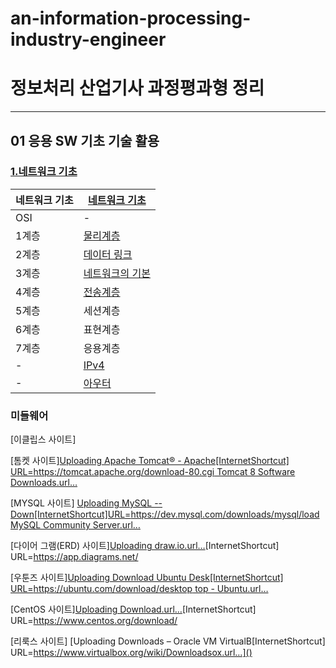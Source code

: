 # an-information-processing-industry-engineer

# 정보처리 산업기사 과정평과형 정리
---------------------------------------------------

## 01 응용 SW 기초 기술 활용

### [ 1.네트워크 기초](Network/www1.md)
| 네트워크 기초| [ 네트워크 기초](Network/www1.md) |
|-|-|
|OSI|-|
|1계층|[물리계층](Network/www2.md)|
|2계층|[데이터 링크](Network/www3.md)| 
|3계층|[네트워크의 기본](Network/www.4.md)
|4계층|[전송계층](Network/www5.md)
|5계층|세션계층|
|6계층|표현계층|
|7계층|응용계층|
|-|[IPv4](Network/IPv4.md)|
|-|[아우터](Network/out.md)|


### 미들웨어
[이클립스 사이트]

[톰켓 사이트][Uploading Apache Tomcat® - Apache[InternetShortcut]
URL=https://tomcat.apache.org/download-80.cgi
 Tomcat 8 Software Downloads.url…]()


[MYSQL 사이트] [Uploading MySQL -- Down[InternetShortcut]URL=https://dev.mysql.com/downloads/mysql/load MySQL Community Server.url…]()

[다이어 그램(ERD) 사이트][Uploading draw.io.url…]()[InternetShortcut]
URL=https://app.diagrams.net/

[우툰즈 사이트][Uploading Download Ubuntu Desk[InternetShortcut]
URL=https://ubuntu.com/download/desktop
top - Ubuntu.url…]()

[CentOS 사이트][Uploading Download.url…]()[InternetShortcut]
URL=https://www.centos.org/download/

[리룩스 사이트] [Uploading Downloads – Oracle VM VirtualB[InternetShortcut]
URL=https://www.virtualbox.org/wiki/Downloadsox.url…]()

